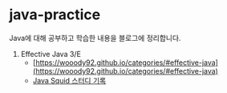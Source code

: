 # java-practice

Java에 대해 공부하고 학습한 내용을 블로그에 정리합니다.

1. Effective Java 3/E
   - [https://wooody92.github.io/categories/#effective-java](https://wooody92.github.io/categories/#effective-java)
   - [Java Squid 스터디 기록](https://github.com/java-squid/effective-java/issues)


